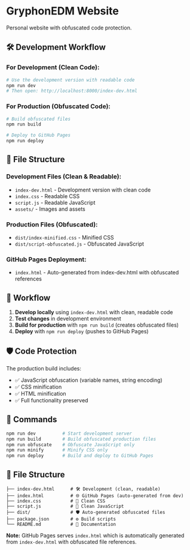 # GryphonEDM Website

Personal website with obfuscated code protection.

## 🛠️ Development Workflow

### **For Development (Clean Code):**
```bash
# Use the development version with readable code
npm run dev
# Then open: http://localhost:8000/index-dev.html
```

### **For Production (Obfuscated Code):**
```bash
# Build obfuscated files
npm run build

# Deploy to GitHub Pages
npm run deploy
```

## 📁 File Structure

### **Development Files (Clean & Readable):**
- `index-dev.html` - Development version with clean code
- `index.css` - Readable CSS
- `script.js` - Readable JavaScript
- `assets/` - Images and assets

### **Production Files (Obfuscated):**
- `dist/index-minified.css` - Minified CSS
- `dist/script-obfuscated.js` - Obfuscated JavaScript

### **GitHub Pages Deployment:**
- `index.html` - Auto-generated from index-dev.html with obfuscated references

## 🔄 Workflow

1. **Develop locally** using `index-dev.html` with clean, readable code
2. **Test changes** in development environment
3. **Build for production** with `npm run build` (creates obfuscated files)
4. **Deploy** with `npm run deploy` (pushes to GitHub Pages)

## 🛡️ Code Protection

The production build includes:
- ✅ JavaScript obfuscation (variable names, string encoding)
- ✅ CSS minification
- ✅ HTML minification
- ✅ Full functionality preserved

## 📝 Commands

```bash
npm run dev          # Start development server
npm run build        # Build obfuscated production files
npm run obfuscate    # Obfuscate JavaScript only
npm run minify       # Minify CSS only
npm run deploy       # Build and deploy to GitHub Pages
```

## 🔧 File Structure

```
├── index-dev.html      # 🛠️ Development (clean, readable)
├── index.html          # 🌐 GitHub Pages (auto-generated from dev)
├── index.css           # 📝 Clean CSS
├── script.js           # 🔧 Clean JavaScript
├── dist/               # 🛡️ Auto-generated obfuscated files
├── package.json        # ⚙️ Build scripts
└── README.md           # 📖 Documentation
```

**Note:** GitHub Pages serves `index.html` which is automatically generated from `index-dev.html` with obfuscated file references. 